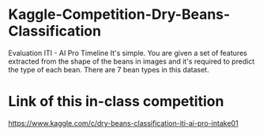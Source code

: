 # Kaggle-Competition-Dry-Beans-Classification
 Evaluation ITI - AI Pro Timeline It's simple. You are given a set of features extracted from the shape of the beans in images and it's required to predict the type of each bean. There are 7 bean types in this dataset.
# Link of this in-class competition
https://www.kaggle.com/c/dry-beans-classification-iti-ai-pro-intake01

